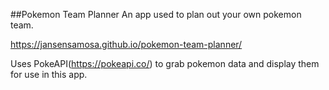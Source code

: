 ##Pokemon Team Planner
An app used to plan out your own pokemon team. 

https://jansensamosa.github.io/pokemon-team-planner/

Uses PokeAPI(https://pokeapi.co/) to grab pokemon data and display them for use in this app.
